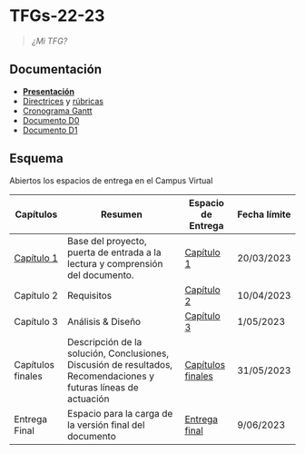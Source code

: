 # TFGs-22-23

> *¿Mi TFG?*

## Documentación

* **[Presentación](https://docs.google.com/presentation/d/1BlZwZ0pM4aT1-W8WqfhJG0xYQJG4vaLGZFo7-62PXvk/edit?usp=share_link)**
* [Directrices](https://docs.google.com/document/d/1ziJE0gXrQugCRoq1vYWe5m-OmicB2gflxG29cGRZrWs/edit?usp=share_link) y [rúbricas](https://github.com/mmasias/TFGs-22-23/wiki/R%C3%BAbricas)
* [Cronograma Gantt](https://docs.google.com/spreadsheets/d/1-h7wMwxZ7kUiQNReRrTawvWGkcxkswc4mu0t8xXIChw/edit#gid=1752930220)
* [Documento D0](https://docs.google.com/document/d/1pOYQI92gmyIeFjCkUD2-FHpgrXHIqebOsHC3g71SsiM/edit?usp=share_link)
* [Documento D1](https://docs.google.com/document/d/1JdICegtlkqWMMr38ef04MNJHAjVTtE54994zzRQ91yM/edit?usp=share_link)

## Esquema

Abiertos los espacios de entrega en el Campus Virtual

Capítulos|Resumen|Espacio de Entrega|Fecha límite
-|-|-|-
[Capítulo 1](./cap%C3%ADtulos/capitulo1.md) |Base del proyecto, puerta de entrada a la lectura y comprensión del documento.|[Capítulo 1](https://campus.uneatlantico.es/mod/assign/view.php?id=45997)|20/03/2023 
Capítulo 2 |Requisitos|[Capítulo 2](https://campus.uneatlantico.es/mod/assign/view.php?id=45998)|10/04/2023
Capítulo 3 |Análisis & Diseño|[Capítulo 3](https://campus.uneatlantico.es/mod/assign/view.php?id=45999)|1/05/2023
Capítulos finales |Descripción de la solución, Conclusiones, Discusión de resultados, Recomendaciones y futuras líneas de actuación|[Capítulos finales](https://campus.uneatlantico.es/mod/assign/view.php?id=46000)|31/05/2023
Entrega Final |Espacio para la carga de la versión final del documento|[Entrega final ](https://campus.uneatlantico.es/mod/assign/view.php?id=46001)|9/06/2023